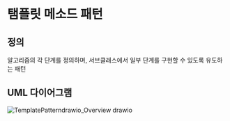 # 탬플릿 메소드 패턴

## 정의

알고리즘의 각 단계를 정의하며, 서브클래스에서 일부 단계를 구현할 수 있도록 유도하는 패턴

## UML 다이어그램

![TemplatePatterndrawio_Overview drawio](https://user-images.githubusercontent.com/35404137/196043232-99da3b60-410a-41c3-86ae-d974a6209411.png)
